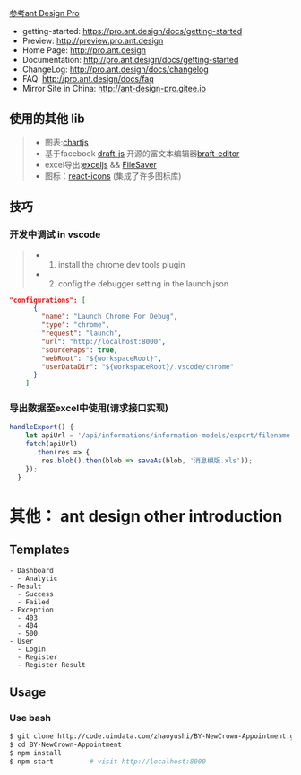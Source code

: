 
[参考ant Design Pro](https://pro.ant.design/)

- getting-started: https://pro.ant.design/docs/getting-started
- Preview: http://preview.pro.ant.design
- Home Page: http://pro.ant.design
- Documentation: http://pro.ant.design/docs/getting-started
- ChangeLog: http://pro.ant.design/docs/changelog
- FAQ: http://pro.ant.design/docs/faq
- Mirror Site in China: http://ant-design-pro.gitee.io

## 使用的其他 lib
>* 图表:[chartjs](https://www.chartjs.org/)
>* 基于facebook [draft-js](https://github.com/facebook/draft-js) 开源的富文本编辑器[braft-editor](https://github.com/margox/braft-editor)
>* excel导出:[exceljs](https://github.com/exceljs/exceljs) && [FileSaver](https://github.com/eligrey/FileSaver.js)
>* 图标：[react-icons](https://react-icons.netlify.com/#/icons/fa) (集成了许多图标库)

## 技巧
### 开发中调试 in vscode
>* 1. install the chrome dev tools plugin
>* 2. config the debugger setting in the launch.json
```json
"configurations": [ 
      {
        "name": "Launch Chrome For Debug",
        "type": "chrome",
        "request": "launch",
        "url": "http://localhost:8000",
        "sourceMaps": true,
        "webRoot": "${workspaceRoot}",
        "userDataDir": "${workspaceRoot}/.vscode/chrome"
      }
    ] 
```

### 导出数据至excel中使用(请求接口实现)
```js
handleExport() {
    let apiUrl = '/api/informations/information-models/export/filename';
    fetch(apiUrl)
      .then(res => {
        res.blob().then(blob => saveAs(blob, '消息模版.xls'));
    });
  }
```

# 其他： ant design other introduction

## Templates

```
- Dashboard
  - Analytic
- Result
  - Success
  - Failed
- Exception
  - 403
  - 404
  - 500
- User
  - Login
  - Register
  - Register Result
```

## Usage

### Use bash

```bash
$ git clone http://code.uindata.com/zhaoyushi/BY-NewCrown-Appointment.git
$ cd BY-NewCrown-Appointment
$ npm install
$ npm start         # visit http://localhost:8000
```